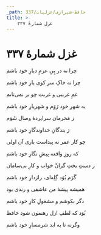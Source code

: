 ```yaml
---
_path: حافظ-شیرازی/غزلیات/337
title: >-
    غزل شمارهٔ ۳۳۷
---
```

# غزل شمارهٔ ۳۳۷

<div class="b" id="bn1"><div class="m1"><p>چرا نه در پِیِ عزمِ دیارِ خود باشم</p></div>
<div class="m2"><p>چرا نه خاکِ سرِ کویِ یارِ خود باشم</p></div></div>
<div class="b" id="bn2"><div class="m1"><p>غمِ غریبی و غربت چو بر نمی‌تابم</p></div>
<div class="m2"><p>به شهرِ خود رَوَم و شهریارِ خود باشم</p></div></div>
<div class="b" id="bn3"><div class="m1"><p>ز مَحرمان سراپردهٔ وصال شَوَم</p></div>
<div class="m2"><p>ز بندگانِ خداوندگارِ خود باشم</p></div></div>
<div class="b" id="bn4"><div class="m1"><p>چو کار عمر نه پیداست باری آن اولی</p></div>
<div class="m2"><p>که روزِ واقعه پیشِ نگارِ خود باشم</p></div></div>
<div class="b" id="bn5"><div class="m1"><p>ز دستِ بختِ گرانْ خواب و کارِ بی‌سامان</p></div>
<div class="m2"><p>گَرَم بُوَد گِلِه‌ای، رازدارِ خود باشم</p></div></div>
<div class="b" id="bn6"><div class="m1"><p>همیشه پیشهٔ من عاشقی و رندی بود</p></div>
<div class="m2"><p>دگر بکوشم و مشغولِ کارِ خود باشم</p></div></div>
<div class="b" id="bn7"><div class="m1"><p>بُوَد که لطفِ ازل رهنمون شود حافظ</p></div>
<div class="m2"><p>وگرنه تا به ابد شرمسارِ خود باشم</p></div></div>
